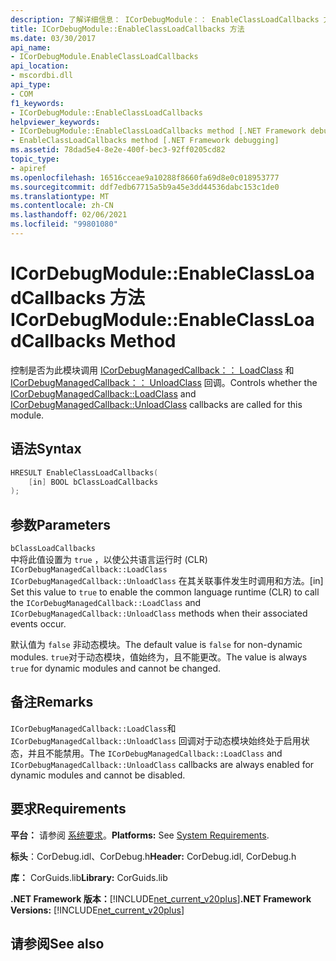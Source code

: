 ```yaml
---
description: 了解详细信息： ICorDebugModule：： EnableClassLoadCallbacks 方法
title: ICorDebugModule::EnableClassLoadCallbacks 方法
ms.date: 03/30/2017
api_name:
- ICorDebugModule.EnableClassLoadCallbacks
api_location:
- mscordbi.dll
api_type:
- COM
f1_keywords:
- ICorDebugModule::EnableClassLoadCallbacks
helpviewer_keywords:
- ICorDebugModule::EnableClassLoadCallbacks method [.NET Framework debugging]
- EnableClassLoadCallbacks method [.NET Framework debugging]
ms.assetid: 78dad5e4-8e2e-400f-bec3-92ff0205cd82
topic_type:
- apiref
ms.openlocfilehash: 16516cceae9a10288f8660fa69d8e0c018953777
ms.sourcegitcommit: ddf7edb67715a5b9a45e3dd44536dabc153c1de0
ms.translationtype: MT
ms.contentlocale: zh-CN
ms.lasthandoff: 02/06/2021
ms.locfileid: "99801080"
---
```

# <a name="icordebugmoduleenableclassloadcallbacks-method"></a><span data-ttu-id="f0ed4-103">ICorDebugModule::EnableClassLoadCallbacks 方法</span><span class="sxs-lookup"><span data-stu-id="f0ed4-103">ICorDebugModule::EnableClassLoadCallbacks Method</span></span>

<span data-ttu-id="f0ed4-104">控制是否为此模块调用 [ICorDebugManagedCallback：： LoadClass](icordebugmanagedcallback-loadclass-method.md) 和 [ICorDebugManagedCallback：： UnloadClass](icordebugmanagedcallback-unloadclass-method.md) 回调。</span><span class="sxs-lookup"><span data-stu-id="f0ed4-104">Controls whether the [ICorDebugManagedCallback::LoadClass](icordebugmanagedcallback-loadclass-method.md) and [ICorDebugManagedCallback::UnloadClass](icordebugmanagedcallback-unloadclass-method.md) callbacks are called for this module.</span></span>  
  
## <a name="syntax"></a><span data-ttu-id="f0ed4-105">语法</span><span class="sxs-lookup"><span data-stu-id="f0ed4-105">Syntax</span></span>  
  
```cpp  
HRESULT EnableClassLoadCallbacks(  
    [in] BOOL bClassLoadCallbacks  
);  
```  
  
## <a name="parameters"></a><span data-ttu-id="f0ed4-106">参数</span><span class="sxs-lookup"><span data-stu-id="f0ed4-106">Parameters</span></span>  

 `bClassLoadCallbacks`  
 <span data-ttu-id="f0ed4-107">中将此值设置为 `true` ，以使公共语言运行时 (CLR) `ICorDebugManagedCallback::LoadClass` `ICorDebugManagedCallback::UnloadClass` 在其关联事件发生时调用和方法。</span><span class="sxs-lookup"><span data-stu-id="f0ed4-107">[in] Set this value to `true` to enable the common language runtime (CLR) to call the `ICorDebugManagedCallback::LoadClass` and `ICorDebugManagedCallback::UnloadClass` methods when their associated events occur.</span></span>  
  
 <span data-ttu-id="f0ed4-108">默认值为 `false` 非动态模块。</span><span class="sxs-lookup"><span data-stu-id="f0ed4-108">The default value is `false` for non-dynamic modules.</span></span> <span data-ttu-id="f0ed4-109">`true`对于动态模块，值始终为，且不能更改。</span><span class="sxs-lookup"><span data-stu-id="f0ed4-109">The value is always `true` for dynamic modules and cannot be changed.</span></span>  
  
## <a name="remarks"></a><span data-ttu-id="f0ed4-110">备注</span><span class="sxs-lookup"><span data-stu-id="f0ed4-110">Remarks</span></span>  

 <span data-ttu-id="f0ed4-111">`ICorDebugManagedCallback::LoadClass`和 `ICorDebugManagedCallback::UnloadClass` 回调对于动态模块始终处于启用状态，并且不能禁用。</span><span class="sxs-lookup"><span data-stu-id="f0ed4-111">The `ICorDebugManagedCallback::LoadClass` and `ICorDebugManagedCallback::UnloadClass` callbacks are always enabled for dynamic modules and cannot be disabled.</span></span>  
  
## <a name="requirements"></a><span data-ttu-id="f0ed4-112">要求</span><span class="sxs-lookup"><span data-stu-id="f0ed4-112">Requirements</span></span>  

 <span data-ttu-id="f0ed4-113">**平台：** 请参阅 [系统要求](../../get-started/system-requirements.md)。</span><span class="sxs-lookup"><span data-stu-id="f0ed4-113">**Platforms:** See [System Requirements](../../get-started/system-requirements.md).</span></span>  
  
 <span data-ttu-id="f0ed4-114">**标头**：CorDebug.idl、CorDebug.h</span><span class="sxs-lookup"><span data-stu-id="f0ed4-114">**Header:** CorDebug.idl, CorDebug.h</span></span>  
  
 <span data-ttu-id="f0ed4-115">**库：** CorGuids.lib</span><span class="sxs-lookup"><span data-stu-id="f0ed4-115">**Library:** CorGuids.lib</span></span>  
  
 <span data-ttu-id="f0ed4-116">**.NET Framework 版本：**[!INCLUDE[net_current_v20plus](../../../../includes/net-current-v20plus-md.md)]</span><span class="sxs-lookup"><span data-stu-id="f0ed4-116">**.NET Framework Versions:** [!INCLUDE[net_current_v20plus](../../../../includes/net-current-v20plus-md.md)]</span></span>  
  
## <a name="see-also"></a><span data-ttu-id="f0ed4-117">请参阅</span><span class="sxs-lookup"><span data-stu-id="f0ed4-117">See also</span></span>
